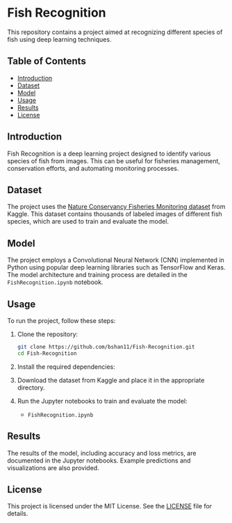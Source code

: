 # Fish Recognition

This repository contains a project aimed at recognizing different species of fish using deep learning techniques.

## Table of Contents
- [Introduction](#introduction)
- [Dataset](#dataset)
- [Model](#model)
- [Usage](#usage)
- [Results](#results)
- [License](#license)

## Introduction
Fish Recognition is a deep learning project designed to identify various species of fish from images. This can be useful for fisheries management, conservation efforts, and automating monitoring processes.

## Dataset
The project uses the [Nature Conservancy Fisheries Monitoring dataset](https://www.kaggle.com/c/the-nature-conservancy-fisheries-monitoring/data) from Kaggle. This dataset contains thousands of labeled images of different fish species, which are used to train and evaluate the model.

## Model
The project employs a Convolutional Neural Network (CNN) implemented in Python using popular deep learning libraries such as TensorFlow and Keras. The model architecture and training process are detailed in the `FishRecognition.ipynb` notebook.

## Usage
To run the project, follow these steps:

1. Clone the repository:
    ```sh
    git clone https://github.com/bshan11/Fish-Recognition.git
    cd Fish-Recognition
    ```

2. Install the required dependencies:

3. Download the dataset from Kaggle and place it in the appropriate directory.

4. Run the Jupyter notebooks to train and evaluate the model:
    - `FishRecognition.ipynb`

## Results
The results of the model, including accuracy and loss metrics, are documented in the Jupyter notebooks. Example predictions and visualizations are also provided.

## License
This project is licensed under the MIT License. See the [LICENSE](LICENSE) file for details.
